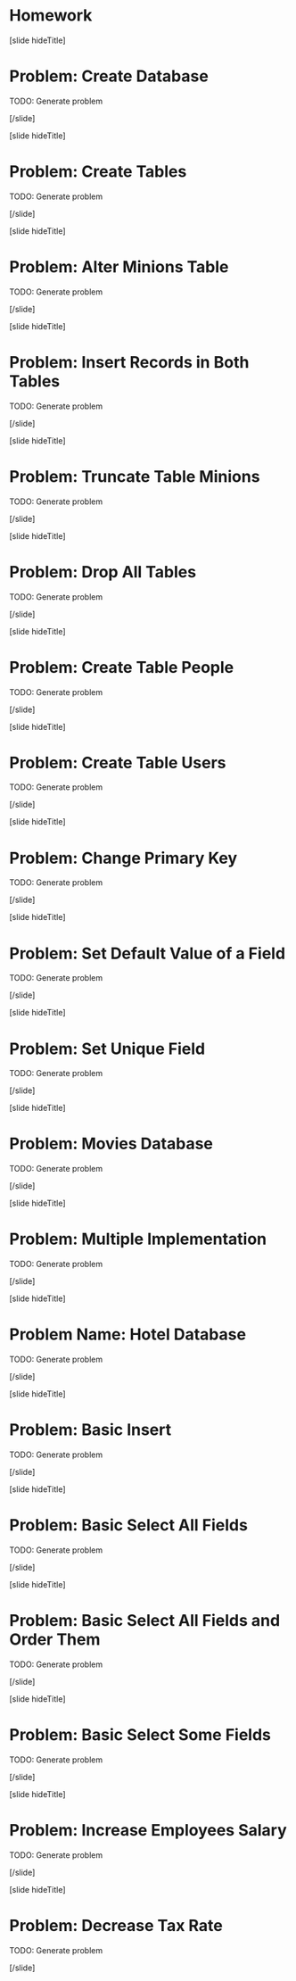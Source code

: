 
# Homework

[slide hideTitle]

# Problem: Create Database

TODO: Generate problem

[/slide]


[slide hideTitle]

# Problem: Create Tables

TODO: Generate problem

[/slide]


[slide hideTitle]

# Problem: Alter Minions Table

TODO: Generate problem

[/slide]


[slide hideTitle]

# Problem: Insert Records in Both Tables

TODO: Generate problem

[/slide]


[slide hideTitle]

# Problem: Truncate Table Minions

TODO: Generate problem

[/slide]


[slide hideTitle]

# Problem: Drop All Tables

TODO: Generate problem

[/slide]


[slide hideTitle]

# Problem: Create Table People

TODO: Generate problem

[/slide]


[slide hideTitle]

# Problem: Create Table Users

TODO: Generate problem

[/slide]


[slide hideTitle]

# Problem: Change Primary Key

TODO: Generate problem

[/slide]


[slide hideTitle]

# Problem: Set Default Value of a Field

TODO: Generate problem

[/slide]


[slide hideTitle]

# Problem: Set Unique Field

TODO: Generate problem

[/slide]


[slide hideTitle]

# Problem: Movies Database

TODO: Generate problem

[/slide]


[slide hideTitle]

# Problem: Multiple Implementation

TODO: Generate problem

[/slide]

[slide hideTitle]

# Problem Name: Hotel Database

TODO: Generate problem

[/slide]


[slide hideTitle]

# Problem: Basic Insert

TODO: Generate problem

[/slide]


[slide hideTitle]

# Problem: Basic Select All Fields

TODO: Generate problem

[/slide]


[slide hideTitle]

# Problem: Basic Select All Fields and Order Them

TODO: Generate problem

[/slide]


[slide hideTitle]

# Problem: Basic Select Some Fields

TODO: Generate problem

[/slide]


[slide hideTitle]

# Problem: Increase Employees Salary

TODO: Generate problem

[/slide]


[slide hideTitle]

# Problem: Decrease Tax Rate

TODO: Generate problem

[/slide]

